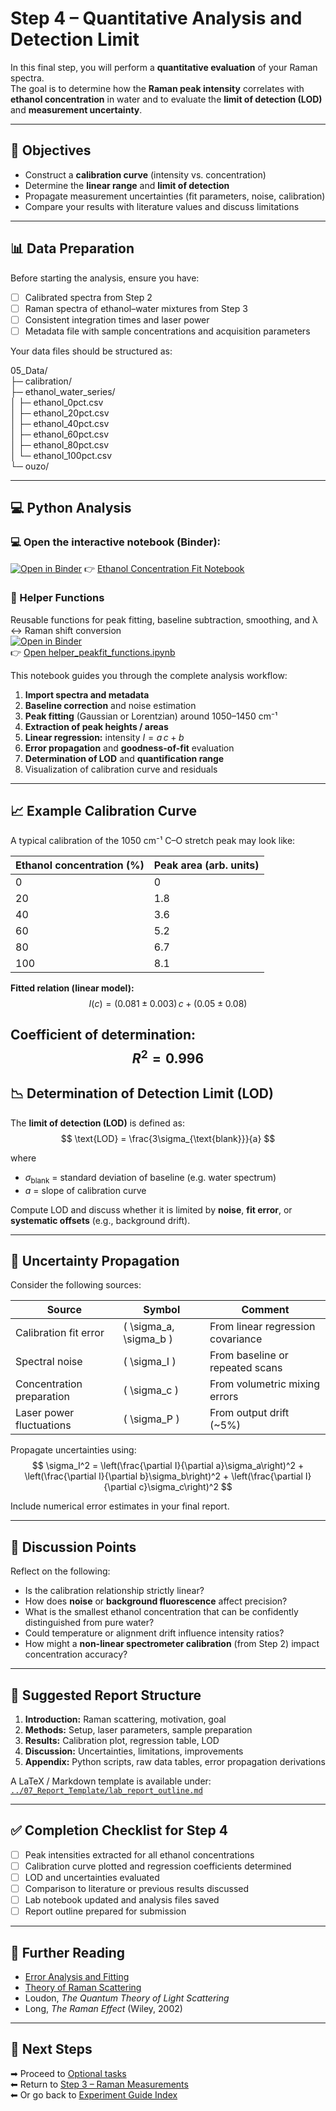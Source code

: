 # Step 4 – Quantitative Analysis and Detection Limit

In this final step, you will perform a **quantitative evaluation** of your Raman spectra.  
The goal is to determine how the **Raman peak intensity** correlates with **ethanol concentration** in water and to evaluate the **limit of detection (LOD)** and **measurement uncertainty**.

---

## 🎯 Objectives

- Construct a **calibration curve** (intensity vs. concentration)  
- Determine the **linear range** and **limit of detection**  
- Propagate measurement uncertainties (fit parameters, noise, calibration)  
- Compare your results with literature values and discuss limitations  

---

## 📊 Data Preparation

Before starting the analysis, ensure you have:

- [ ] Calibrated spectra from Step 2  
- [ ] Raman spectra of ethanol–water mixtures from Step 3  
- [ ] Consistent integration times and laser power  
- [ ] Metadata file with sample concentrations and acquisition parameters  

Your data files should be structured as:

05_Data/  
├─ calibration/  
├─ ethanol_water_series/  
│ ├─ ethanol_0pct.csv  
│ ├─ ethanol_20pct.csv  
│ ├─ ethanol_40pct.csv  
│ ├─ ethanol_60pct.csv  
│ ├─ ethanol_80pct.csv  
│ └─ ethanol_100pct.csv  
└─ ouzo/

---

## 💻 Python Analysis

### 💻 Open the interactive notebook (Binder):

[![Open in Binder](https://mybinder.org/badge_logo.svg)](https://mybinder.org/v2/gh/adv-labs-ufr/handbook/main?labpath=experiments/fp1/raman/02_Notebooks/ethanol_concentration_fit.ipynb)
👉 [Ethanol Concentration Fit Notebook](../02_Notebooks/ethanol_concentration_fit.ipynb)  
### 🔧 Helper Functions  
Reusable functions for peak fitting, baseline subtraction, smoothing, and λ ↔ Raman shift conversion  
[![Open in Binder](https://mybinder.org/badge_logo.svg)](https://mybinder.org/v2/gh/adv-labs-ufr/handbook/main?labpath=experiments/fp1/raman/02_Notebooks/helper_peakfit_functions.ipynb)  
👉 [Open helper_peakfit_functions.ipynb](../02_Notebooks/helper_peakfit_functions.ipynb)

This notebook guides you through the complete analysis workflow:

1. **Import spectra and metadata**
2. **Baseline correction** and noise estimation  
3. **Peak fitting** (Gaussian or Lorentzian) around 1050–1450 cm⁻¹  
4. **Extraction of peak heights / areas**  
5. **Linear regression:** intensity $I = a\,c + b$
6. **Error propagation** and **goodness-of-fit** evaluation  
7. **Determination of LOD** and **quantification range**  
8. Visualization of calibration curve and residuals  

---

## 📈 Example Calibration Curve

A typical calibration of the 1050 cm⁻¹ C–O stretch peak may look like:

| Ethanol concentration (%) | Peak area (arb. units) |
|----------------------------|------------------------|
| 0 | 0 |
| 20 | 1.8 |
| 40 | 3.6 |
| 60 | 5.2 |
| 80 | 6.7 |
| 100 | 8.1 |

**Fitted relation (linear model):**
$$
I(c) = (0.081 \pm 0.003)\,c + (0.05 \pm 0.08)
$$

**Coefficient of determination:**
$$
R^2 = 0.996
$$
---

## 📉 Determination of Detection Limit (LOD)

The **limit of detection (LOD)** is defined as:
$$
\text{LOD} = \frac{3\sigma_{\text{blank}}}{a}
$$

where  
- $\sigma_{\text{blank}}$ = standard deviation of baseline (e.g. water spectrum)  
- $a$ = slope of calibration curve  

Compute LOD and discuss whether it is limited by **noise**, **fit error**, or **systematic offsets** (e.g., background drift).

---

## 🧮 Uncertainty Propagation

Consider the following sources:

| Source | Symbol | Comment |
|---------|--------|----------|
| Calibration fit error | \( \sigma_a, \sigma_b \) | From linear regression covariance |
| Spectral noise | \( \sigma_I \) | From baseline or repeated scans |
| Concentration preparation | \( \sigma_c \) | From volumetric mixing errors |
| Laser power fluctuations | \( \sigma_P \) | From output drift (~5%) |

Propagate uncertainties using:
$$
\sigma_I^2 = 
\left(\frac{\partial I}{\partial a}\sigma_a\right)^2 +
\left(\frac{\partial I}{\partial b}\sigma_b\right)^2 +
\left(\frac{\partial I}{\partial c}\sigma_c\right)^2
$$

Include numerical error estimates in your final report.

---

## 🧠 Discussion Points

Reflect on the following:

- Is the calibration relationship strictly linear?  
- How does **noise** or **background fluorescence** affect precision?  
- What is the smallest ethanol concentration that can be confidently distinguished from pure water?  
- Could temperature or alignment drift influence intensity ratios?  
- How might a **non-linear spectrometer calibration** (from Step 2) impact concentration accuracy?  

---

## 📘 Suggested Report Structure

1. **Introduction:** Raman scattering, motivation, goal  
2. **Methods:** Setup, laser parameters, sample preparation  
3. **Results:** Calibration plot, regression table, LOD  
4. **Discussion:** Uncertainties, limitations, improvements  
5. **Appendix:** Python scripts, raw data tables, error propagation derivations

A LaTeX / Markdown template is available under:  
[`../07_Report_Template/lab_report_outline.md`](../07_Report_Template/lab_report_outline.md)

---

## ✅ Completion Checklist for Step 4

- [ ] Peak intensities extracted for all ethanol concentrations  
- [ ] Calibration curve plotted and regression coefficients determined  
- [ ] LOD and uncertainties evaluated  
- [ ] Comparison to literature or previous results discussed  
- [ ] Lab notebook updated and analysis files saved  
- [ ] Report outline prepared for submission  

---

## 🧩 Further Reading

- [Error Analysis and Fitting](../03_Background/error_analysis_and_fitting.md)  
- [Theory of Raman Scattering](../03_Background/theory_raman_scattering.md)  
- Loudon, *The Quantum Theory of Light Scattering*  
- Long, *The Raman Effect* (Wiley, 2002)  

---

## 🔗 Next Steps

➡ Proceed to [Optional tasks](optional_tasks.md)  
⬅ Return to [Step 3 – Raman Measurements](step3_raman_measurement.md)  
⬅ Or go back to [Experiment Guide Index](index.md)
